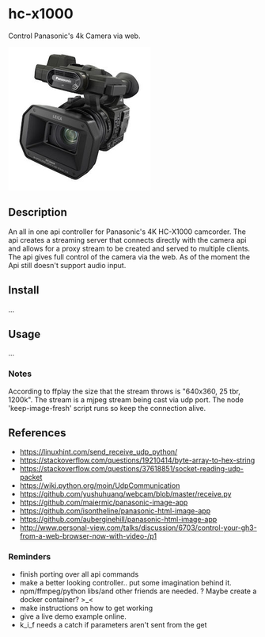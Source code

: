 
# hc-x1000
Control Panasonic's 4k Camera via web.

![alt text](imgs/cam.jpg "Camera")


## Description

An all in one api controller for Panasonic's 4K HC-X1000 camcorder. The api creates a streaming server that connects directly with the camera api and allows for a proxy stream to be created and served to multiple clients. The api gives full control of the camera via the web. As of the moment the Api still doesn't support audio input.

## Install

...

## Usage

...

### Notes

According to ffplay the size that the stream throws is "640x360, 25 tbr, 1200k". The stream is a mjpeg stream being cast via udp port. The node 'keep-image-fresh' script runs so keep the connection alive.



## References 

- https://linuxhint.com/send_receive_udp_python/
- https://stackoverflow.com/questions/19210414/byte-array-to-hex-string
- https://stackoverflow.com/questions/37618851/socket-reading-udp-packet
- https://wiki.python.org/moin/UdpCommunication
- https://github.com/yushuhuang/webcam/blob/master/receive.py
- https://github.com/maiermic/panasonic-image-app
- https://github.com/isontheline/panasonic-html-image-app
- https://github.com/auberginehill/panasonic-html-image-app
- http://www.personal-view.com/talks/discussion/6703/control-your-gh3-from-a-web-browser-now-with-video-/p1


### Reminders

- finish porting over all api commands
- make a better looking controller.. put some imagination behind it.
- npm/ffmpeg/python libs/and other friends are needed. ? Maybe create a docker container? >_<
- make instructions on how to get working
- give a live demo example online.
- k_i_f needs a catch if parameters aren't sent from the get
